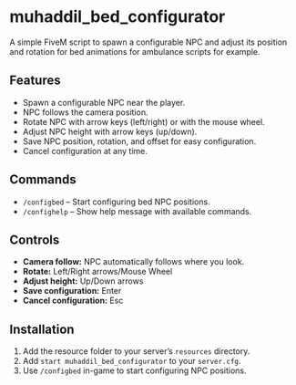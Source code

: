 # muhaddil_bed_configurator

A simple FiveM script to spawn a configurable NPC and adjust its position and rotation for bed animations for ambulance scripts for example.

## Features

* Spawn a configurable NPC near the player.
* NPC follows the camera position.
* Rotate NPC with arrow keys (left/right) or with the mouse wheel.
* Adjust NPC height with arrow keys (up/down).
* Save NPC position, rotation, and offset for easy configuration.
* Cancel configuration at any time.

## Commands

* `/configbed` – Start configuring bed NPC positions.
* `/confighelp` – Show help message with available commands.

## Controls

* **Camera follow:** NPC automatically follows where you look.
* **Rotate:** Left/Right arrows/Mouse Wheel
* **Adjust height:** Up/Down arrows
* **Save configuration:** Enter
* **Cancel configuration:** Esc

## Installation

1. Add the resource folder to your server’s `resources` directory.
2. Add `start muhaddil_bed_configurator` to your `server.cfg`.
3. Use `/configbed` in-game to start configuring NPC positions.